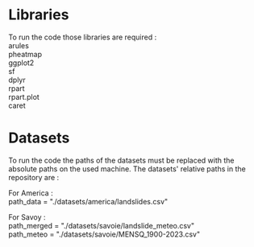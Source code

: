 # Libraries
To run the code those libraries are required :  
arules  
pheatmap  
ggplot2  
sf  
dplyr  
rpart  
rpart.plot  
caret  

# Datasets
To run the code the paths of the datasets must be replaced with the absolute paths on the used machine. The datasets' relative paths in the repository are :  

For America :  
path_data = "./datasets/america/landslides.csv"  

For Savoy :  
path_merged = "./datasets/savoie/landslide_meteo.csv"  
path_meteo = "./datasets/savoie/MENSQ_1900-2023.csv"

